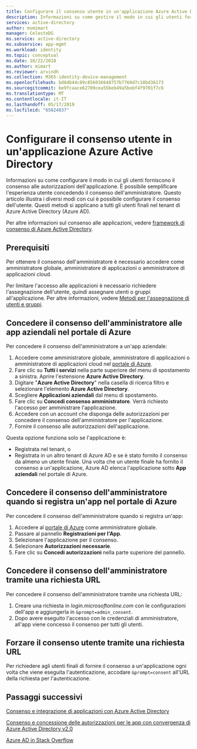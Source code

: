 ```yaml
---
title: Configurare il consenso utente in un'applicazione Azure Active Directory | Microsoft Docs
description: Informazioni su come gestire il modo in cui gli utenti forniscono il consenso alle autorizzazioni dell'applicazione. È possibile semplificare l'esperienza utente concedendo il consenso dell'amministratore. Questi metodi si applicano a tutti gli utenti finali nel tenant di Azure Active Directory (Azure AD).
services: active-directory
author: msmimart
manager: CelesteDG
ms.service: active-directory
ms.subservice: app-mgmt
ms.workload: identity
ms.topic: conceptual
ms.date: 10/22/2018
ms.author: mimart
ms.reviewer: arvindh
ms.collection: M365-identity-device-management
ms.openlocfilehash: bd84b44c89c856036640757b7760d7c10bd36173
ms.sourcegitcommit: be9fcaace62709cea55beb49a5bebf4f9701f7c6
ms.translationtype: MT
ms.contentlocale: it-IT
ms.lasthandoff: 05/17/2019
ms.locfileid: "65824837"
---
```

# <a name="configure-the-way-end-users-consent-to-an-application-in-azure-active-directory"></a>Configurare il consenso utente in un'applicazione Azure Active Directory
Informazioni su come configurare il modo in cui gli utenti forniscono il consenso alle autorizzazioni dell'applicazione. È possibile semplificare l'esperienza utente concedendo il consenso dell'amministratore. Questo articolo illustra i diversi modi con cui è possibile configurare il consenso dell'utente. Questi metodi si applicano a tutti gli utenti finali nel tenant di Azure Active Directory (Azure AD). 

Per altre informazioni sul consenso alle applicazioni, vedere [framework di consenso di Azure Active Directory](../develop/consent-framework.md).

## <a name="prerequisites"></a>Prerequisiti

Per ottenere il consenso dell'amministratore è necessario accedere come amministratore globale, amministratore di applicazioni o amministratore di applicazioni cloud.

Per limitare l'accesso alle applicazioni è necessario richiedere l'assegnazione dell'utente, quindi assegnare utenti o gruppi all'applicazione.  Per altre informazioni, vedere [Metodi per l'assegnazione di utenti e gruppi](methods-for-assigning-users-and-groups.md).

## <a name="grant-admin-consent-to-enterprise-apps-in-the-azure-portal"></a>Concedere il consenso dell'amministratore alle app aziendali nel portale di Azure

Per concedere il consenso dell'amministratore a un'app aziendale:

1. Accedere come amministratore globale, amministratore di applicazioni o amministratore di applicazioni cloud nel [portale di Azure](https://portal.azure.com).
2. Fare clic su **Tutti i servizi** nella parte superiore del menu di spostamento a sinistra. Aprire l'estensione **Azure Active Directory**.
3. Digitare "**Azure Active Directory**" nella casella di ricerca filtro e selezionare l'elemento **Azure Active Directory**.
4. Scegliere **Applicazioni aziendali** dal menu di spostamento.
5. Fare clic su **Concedi consenso amministratore**. Verrà richiesto l'accesso per amministrare l'applicazione.
6. Accedere con un account che disponga delle autorizzazioni per concedere il consenso dell'amministratore per l'applicazione. 
7. Fornire il consenso alle autorizzazioni dell'applicazione.

Questa opzione funziona solo se l'applicazione è: 

- Registrata nel tenant, o
- Registrata in un altro tenant di Azure AD e se è stato fornito il consenso da almeno un utente finale. Una volta che un utente finale ha fornito il consenso a un'applicazione, Azure AD elenca l'applicazione sotto **App aziendali** nel portale di Azure.

## <a name="grant-admin-consent-when-registering-an-app-in-the-azure-portal"></a>Concedere il consenso dell'amministratore quando si registra un'app nel portale di Azure

Per concedere il consenso dell'amministratore quando si registra un'app: 

1. Accedere al [portale di Azure](https://portal.azure.com) come amministratore globale.
2. Passare al pannello **Registrazioni per l'App**.
3. Selezionare l'applicazione per il consenso.
4. Selezionare **Autorizzazioni necessarie**.
5. Fare clic su **Concedi autorizzazioni** nella parte superiore del pannello.


## <a name="grant-admin-consent-through-a-url-request"></a>Concedere il consenso dell'amministratore tramite una richiesta URL

Per concedere il consenso dell'amministratore tramite una richiesta URL:

1. Creare una richiesta in *login.microsoftonline.com* con le configurazioni dell'app e aggiungerla in `&prompt=admin_consent`. 
2. Dopo avere eseguito l'accesso con le credenziali di amministratore, all'app viene concesso il consenso per tutti gli utenti.


## <a name="force-user-consent-through-a-url-request"></a>Forzare il consenso utente tramite una richiesta URL

Per richiedere agli utenti finali di fornire il consenso a un'applicazione ogni volta che viene eseguita l'autenticazione, accodare `&prompt=consent` all'URL della richiesta per l'autenticazione.

## <a name="next-steps"></a>Passaggi successivi

[Consenso e integrazione di applicazioni con Azure Active Directory](../develop/quickstart-v1-integrate-apps-with-azure-ad.md)

[Consenso e concessione delle autorizzazioni per le app con convergenza di Azure Active Directory v2.0](../develop/active-directory-v2-scopes.md)

[Azure AD in Stack Overflow](https://stackoverflow.com/questions/tagged/azure-active-directory)
